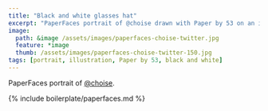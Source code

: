```yaml
---
title: "Black and white glasses hat"
excerpt: "PaperFaces portrait of @choise drawn with Paper by 53 on an iPad."
image: 
  path: &image /assets/images/paperfaces-choise-twitter.jpg 
  feature: *image
  thumb: /assets/images/paperfaces-choise-twitter-150.jpg
tags: [portrait, illustration, Paper by 53, black and white]
---
```


PaperFaces portrait of [@choise](http://twitter.com/choise).

{% include boilerplate/paperfaces.md %}
